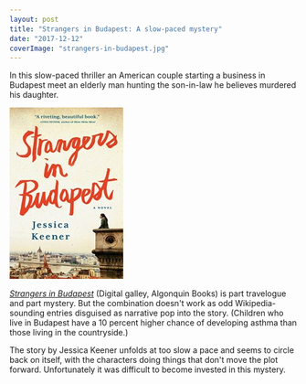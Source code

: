 ```yaml
---
layout: post
title: "Strangers in Budapest: A slow-paced mystery"
date: "2017-12-12"
coverImage: "strangers-in-budapest.jpg"
---
```


In this slow-paced thriller an American couple starting a business in Budapest meet an elderly man hunting the son-in-law he believes murdered his daughter.

![](/assets/images/Strangers-in-Budapest-A-Novel-by-Keener-Jessica-199x300.jpeg)

[_Strangers in Budapest_](http://amzn.to/2BcQovV) (Digital galley, Algonquin Books) is part travelogue and part mystery. But the combination doesn't work as odd Wikipedia-sounding entries disguised as narrative pop into the story. (Children who live in Budapest have a 10 percent higher chance of developing asthma than those living in the countryside.)

The story by Jessica Keener unfolds at too slow a pace and seems to circle back on itself, with the characters doing things that don't move the plot forward. Unfortunately it was difficult to become invested in this mystery.
